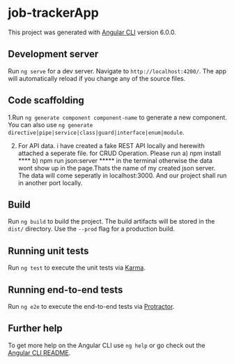 # job-trackerApp

This project was generated with [Angular CLI](https://github.com/angular/angular-cli) version 6.0.0.

## Development server

Run `ng serve` for a dev server. Navigate to `http://localhost:4200/`. The app will automatically reload if you change any of the source files.

## Code scaffolding

1.Run `ng generate component component-name` to generate a new component. You can also use `ng generate directive|pipe|service|class|guard|interface|enum|module`.

2. For API data. i have created a fake REST API locally and herewith attached a seperate file. for CRUD Operation.
   Please run 
        a) npm install
   **** b) npm run json:server *****
   in the terminal otherwise the data wont show up in the page.Thats the name of my created json server. 
   The data will come seperatly in localhost:3000. And our project shall run in another port locally.


## Build

Run `ng build` to build the project. The build artifacts will be stored in the `dist/` directory. Use the `--prod` flag for a production build.

## Running unit tests

Run `ng test` to execute the unit tests via [Karma](https://karma-runner.github.io).

## Running end-to-end tests

Run `ng e2e` to execute the end-to-end tests via [Protractor](http://www.protractortest.org/).

## Further help

To get more help on the Angular CLI use `ng help` or go check out the [Angular CLI README](https://github.com/angular/angular-cli/blob/master/README.md).
